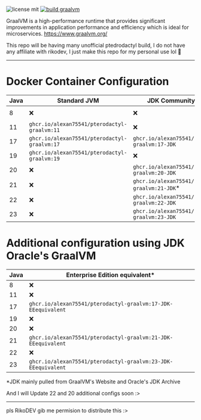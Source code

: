 
![license mit](https://img.shields.io/badge/license-MIT-green) 
[![build graalvm](https://github.com/AlexAn75541/pterodactyl-graalvm/actions/workflows/docker-image.yml/badge.svg)](https://github.com/AlexAn75541/pterodactyl-graalvm/actions/workflows/docker-image.yml)

GraalVM is a high-performance runtime that provides significant improvements in application performance and efficiency which is ideal for microservices. https://www.graalvm.org/


This repo will be having many unofficial ptedrodactyl build, I do not have any affiliate with rikodev, I just make this repo for my personal use lol 🧐

___

# Docker Container Configuration

| Java | Standard JVM                           	  | JDK Community Edition                              | JDK Enterprise Edition                                     |
|------|---------------------------------------------|--------------------------------------------------- |------------------------------------------------ |
| 8    | ❌                                          | ❌                                          	    | `ghcr.io/alexan75541/pterodactyl-graalvm:8-EE` |
| 11   | `ghcr.io/alexan75541/pterodactyl-graalvm:11`| ❌                                          	    | `ghcr.io/alexan75541/pterodactyl-graalvm:11-EE` |
| 17   | `ghcr.io/alexan75541/pterodactyl-graalvm:17`| `ghcr.io/alexan75541/pterodactyl-graalvm:17-JDK` 	| `ghcr.io/alexan75541/pterodactyl-graalvm:17-EE` |
| 19   | `ghcr.io/alexan75541/pterodactyl-graalvm:19`| ❌                                          	    | ❌                                         	  |
| 20   | ❌                                     	    | `ghcr.io/alexan75541/pterodactyl-graalvm:20-JDK` 	| ❌                                         	  |
| 21   | ❌                                          | `ghcr.io/alexan75541/pterodactyl-graalvm:21-JDK`*  | ❌                                         	  |
| 22   | ❌                                     	    | `ghcr.io/alexan75541/pterodactyl-graalvm:22-JDK` 	| ❌                                         	  |
| 23   | ❌                                     	    | `ghcr.io/alexan75541/pterodactyl-graalvm:23-JDK`	| ❌                                          |

# Additional configuration using JDK Oracle's GraalVM

| Java | Enterprise Edition equivalent*                               	    
|------	|--------------------------------------------- |
| 8     | ❌                                          | 
| 11    | ❌                                          | 
| 17    | `ghcr.io/alexan75541/pterodactyl-graalvm:17-JDK-EEequivalent`| 
| 19   	| ❌                                             | 
| 20   	| ❌                                     	   | 
| 21   	| `ghcr.io/alexan75541/pterodactyl-graalvm:21-JDK-EEequivalent`| 
| 22    | ❌                                     	   | 
| 23   | `ghcr.io/alexan75541/pterodactyl-graalvm:23-JDK-EEequivalent`|

*JDK mainly pulled from GraalVM's Website and Oracle's JDK Archive 

And I will Update 22 and 20 additional configs soon :>
___

pls RikoDEV gib me permision to distribute this :>

